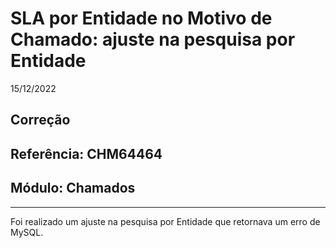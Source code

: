# SLA por Entidade no Motivo de Chamado: ajuste na pesquisa por Entidade
15/12/2022
## Correção
## Referência: CHM64464
## Módulo: Chamados
***

Foi realizado um ajuste na pesquisa por Entidade que retornava um erro de MySQL.
